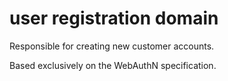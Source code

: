 # user registration domain

Responsible for creating new customer accounts.

Based exclusively on the WebAuthN specification.
